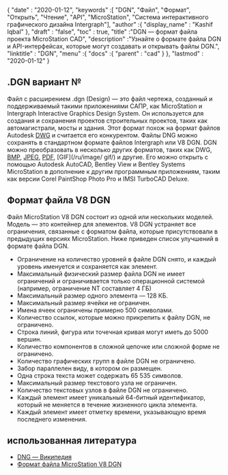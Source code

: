 {
  "date" : "2020-01-12",
  "keywords" :[ "DGN", "Файл", "Формат", "Открыть", "Чтение", "API", "MicroStation", "Система интерактивного графического дизайна Intergraph"],
  "author" :{
    "display_name" : "Kashif Iqbal"
},
  "draft" : "false",
  "toc" : true,
  "title" :"DGN — формат файла проекта MicroStation CAD",
  "description" :"Узнайте о формате файла DGN и API-интерфейсах, которые могут создавать и открывать файлы DGN.",
  "linktitle" : "DGN",
  "menu" :{
    "docs" :{
      "parent" : "cad"
}
},
  "lastmod" : "2020-01-12"
}

## .DGN вариант №

Файл с расширением .dgn (Design) — это файл чертежа, созданный и поддерживаемый такими приложениями САПР, как MicroStation и Intergraph Interactive Graphics Design System. Он используется для создания и сохранения проектов строительных проектов, таких как автомагистрали, мосты и здания. Этот формат похож на формат файлов Autodesk [DWG](/ru/cad/dwg/) и считается его конкурентом. Файлы DNG можно сохранять в стандартном формате файлов Intergraph или V8 DGN. DGN можно преобразовать в несколько других форматов, таких как DWG, [BMP](/ru/image/bmp/), [JPEG](/ru/image/jpeg/), [PDF](/ru/pdf/), [GIF](/ru/image/ gif/) и другие. Его можно открыть с помощью Autodesk AutoCAD, Bentley View и Bentley Systems MicroStation в дополнение к другим программным приложениям, таким как версии Corel PaintShop Photo Pro и IMSI TurboCAD Deluxe.

## Формат файла V8 DGN

Файл MicroStation V8 DGN состоит из одной или нескольких моделей. Модель — это контейнер для элементов. V8 DGN устраняет все ограничения, связанные с форматом файла, которые присутствовали в предыдущих версиях MicroStation. Ниже приведен список улучшений в формате файла DGN.

* Ограничение на количество уровней в файле DGN снято, и каждый уровень именуется и сохраняется как элемент.
* Максимальный физический размер файла DGN не имеет ограничений и ограничивается только операционной системой (например, ограничение NT составляет 4 ГБ)
* Максимальный размер одного элемента — 128 КБ.
* Максимальный размер ячейки не ограничен.
* Имена ячеек ограничены примерно 500 символами.
* Количество ссылок, которые можно прикрепить к файлу DGN, не ограничено.
* Строка линий, фигура или точечная кривая могут иметь до 5000 вершин.
* Количество компонентов в сложной цепочке или сложной форме не ограничено.
* Количество графических групп в файле DGN не ограничено.
* Забор параллелен виду, в котором он размещен.
* Одна строка текста может содержать 65 535 символов.
* Максимальный размер текстового узла не ограничен.
* Количество текстовых узлов в файле DGN не ограничено.
* Каждый элемент имеет уникальный 64-битный идентификатор, который не меняется в течение жизненного цикла элемента.
* Каждый элемент имеет отметку времени, указывающую время последнего изменения.

## использованная литература

* [DNG — Википедия](https://en.wikipedia.org/wiki/DGN)
* [Формат файла MicroStation V8 DGN](https://web.archive.org/web/20120713013730/http://docs.bentley.com/ko/MicroStation/ustnhelp47.html)

